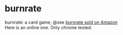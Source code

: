 burnrate
========

burnrate: a card game, @see <a href='http://www.amazon.com/Toy-Vault-26420TOY-Burn-Rate/dp/0972264205' >burnrate sold on Amazon<a/><br/>
Here is an online one.
Only chrome tested.

